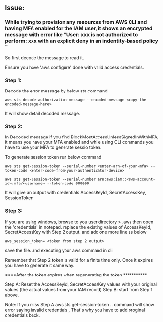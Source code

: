## Issue: 
### While trying to provision any resources from AWS CLI and having **MFA enabled** for the IAM user, it shows an encrypted message with error like "User: xxx is not authorized to perform: xxx with an explicit deny in an indentity-based policy "

So first decode the message to read it. 

Ensure you have 'aws configure' done with valid access credentials.

### Step 1:
Decode the error message by below sts command

```
aws sts decode-authorization-message --encoded-message <copy-the encoded-message-here>
```

It will show detail decoded message. 


### Step 2: 
In Decoded message if you find BlockMostAccessUnlessSignedInWithMFA, it means you have your MFA enabled and while using CLI commands you have to use your MFA to generate sessio token.

To generate session token run below command 

```
aws sts get-session-token --serial-number <enter-arn-of-your-mfa> --token-code <enter-code-from-your-authenticator-device>

aws sts get-session-token --serial-number arn:aws:iam::<aws-account-id>:mfa/<username> --token-code 000000
```

It will give an output with credentials AccessKeyId, SecretAccessKey, SessionToken

### Step 3:  
If you are using windows, browse to you user directory > .aws then open the 'credentials' in notepad. 
replace the existing values of AccessKeyId, SecretAccessKey with Step 2 output. and add one more line as below 

```
aws_session_token= <token from step 2 output>
```

save the file. and executing your aws command in cli 

Remember that Step 2 token is valid for a finite time only. Once it expires you have to generate it same way. 


****After the token expires when regenerating the token ***********

Step A: Reset the AccessKeyId, SecretAccessKey values with your original values (the actual values from your IAM record)
Step B: start  from Step 1 above. 

Note: If you miss Step A aws sts get-session-token  .. command will show error saying invalid credentials , That's why you have to add oroginal credentials back. 
